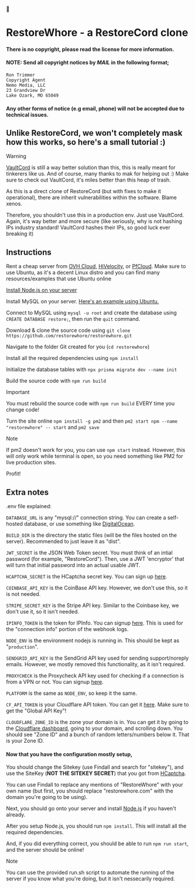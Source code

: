 👋
# RestoreWhore - a RestoreCord clone
#### There is no copyright, please read the license for more information.
#### NOTE: Send all copyright notices by *MAIL* in the following format;
```
Ron Trimmer
Copyright Agent
Nemo Media, LLC
23 Grandview Dr
Lake Ozark, MO 65049
```
#### Any other forms of notice (e.g email, phone) will not be accepted due to technical issues.

## Unlike RestoreCord, we won't completely mask how this works, so here's a small tutorial :)
> [!WARNING]
> [VaultCord](https://vaultcord.com) is still a way better solution than this, this is really meant for tinkerers like us. And of course, many thanks to mak for helping out :) Make sure to check out VaultCord, it's miles better than this heap of trash.
> 
> As this is a direct clone of RestoreCord (but with fixes to make it operational), there are inherit vulnerabilities within the software. Blame xenos.
> 
> Therefore, you shouldn't use this in a production env. Just use VaultCord. Again, it's way better and more secure (like seriously, why is not hashing IPs industry standard! VaultCord hashes their IPs, so good luck ever breaking it)

## Instructions

Rent a cheap server from [OVH Cloud](https://ovhcloud.com), [HiVelocity](https://hivelocity.net), or [PfCloud](https://pfcloud.io/). Make sure to use Ubuntu, as it's a decent Linux distro and you can find many resources/examples that use Ubuntu online

[Install Node.js on your server](https://nodejs.org/en/download/package-manager)

Install MySQL on your server. [Here's an example using Ubuntu.](https://www.digitalocean.com/community/tutorials/how-to-install-mysql-on-ubuntu-20-04)


Connect to MySQL using `mysql -u root` and create the database using `CREATE DATABASE restore;`, then run the `quit` command.
<br>


Download & clone the source code using `git clone https://github.com/restorewhore/restorewhore.git`
<br>

Navigate to the folder Git created for you (`cd restorewhore`)

Install all the required dependencies using `npm install`

Initialize the database tables with `npx prisma migrate dev --name init`

Build the source code with `npm run build` 
> [!IMPORTANT]
> You must rebuild the source code with `npm run build` EVERY time you change code!
> 
Turn the site online `npm install -g pm2` and then `pm2 start npm --name "restorewhore" -- start` and `pm2 save`

> [!NOTE]
> If pm2 doesn't work for you, you can use `npm start` instead. However, this will only work while terminal is open, so you need something like PM2 for live production sites.
> 
Profit!

## Extra notes

.env file explained:

`DATABASE_URL` is any "mysql://" connection string. You can create a self-hosted database, or use something like [DigitalOcean](https://digitalocean.com).

`BUILD_DIR` is the directory the static files (will be the files hosted on the server). Recommended to just leave it as "dist".

`JWT_SECRET` is the JSON Web Token secret. You must think of an intial password (for example, "RestoreCord"). Then, use a JWT 'encryptor' that will turn that initial password into an actual usable JWT.

`HCAPTCHA_SECRET` is the HCaptcha secret key. You can sign up [here](https://hcaptcha.com). 

`COINBASE_API_KEY` is the CoinBase API key. However, we don't use this, so it is not needed.

`STRIPE_SECRET_KEY` is the Stripe API key. Similar to the Coinbase key, we don't use it, so it isn't needed.

`IPINFO_TOKEN` is the token for IPInfo. You can signup [here](https://ipinfo.io). This is used for the "connection info" portion of the webhook logs.

`NODE_ENV` is the environment nodejs is running in. This should be kept as "`production`".

`SENDGRID_API_KEY` is the SendGrid API key used for sending support/noreply emails. However, we mostly removed this functionality, as it isn't required.

`PROXYCHECK` is the Proxycheck API key used for checking if a connection is from a VPN or not. You can signup [here](https://proxycheck.io).

`PLATFORM` is the same as `NODE_ENV`, so keep it the same.

`CF_API_TOKEN` is your Cloudflare API token. You can get it [here](https://dash.cloudflare.com/profile/api-tokens). Make sure to get the "Global API Key"!

`CLOUDFLARE_ZONE_ID` is the zone your domain is in. You can get it by going to the [Cloudflare dashboard](https://dash.cloudflare.com), going to your domain, and scrolling down. You should see "Zone ID" and a bunch of random letters/numbers below it. That is your Zone ID.

#### Now that you have the configuration mostly setup,
You should change the Sitekey (use Findall and search for "sitekey"), and use the SiteKey (**NOT THE SITEKEY SECRET**) that you got from [HCaptcha](https://hcaptcha.com).

You can use Findall to replace any mentions of "RestoreWhore" with your own name (but first, you should replace "restorewhore.com" with the domain you're going to be using).

Next, you should go onto your server and install [Node.js](https://nodejs.org) if you haven't already.

After you setup Node.js, you should run `npm install`. This will install all the required dependencies.

And, if you did everything correct, you should be able to run `npm run start`, and the server should be online!

> [!NOTE]
> You can use the provided run.sh script to automate the running of the server if you know what you're doing, but it isn't nessecarily required.
